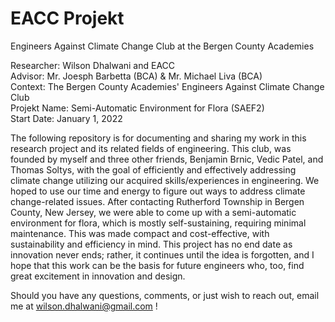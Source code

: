# EACC Projekt
Engineers Against Climate Change Club at the Bergen County Academies

Researcher: Wilson Dhalwani and EACC <br />
Advisor: Mr. Joesph Barbetta (BCA) & Mr. Michael Liva (BCA) <br />
Context: The Bergen County Academies' Engineers Against Climate Change Club <br />
Projekt Name: Semi-Automatic Environment for Flora (SAEF2) <br />
Start Date: January 1, 2022 <br />

The following repository is for documenting and sharing my work in this research project and its related fields of engineering. This club, was founded by myself and three other friends, Benjamin Brnic, Vedic Patel, and Thomas Soltys, with the goal of efficiently and effectively addressing climate change utilizing our acquired skills/experiences in engineering. We hoped to use our time and energy to figure out ways to address climate change-related issues. After contacting Rutherford Township in Bergen County, New Jersey, we were able to come up with a semi-automatic environment for flora, which is mostly self-sustaining, requiring minimal maintenance. This was made compact and cost-effective, with sustainability and efficiency in mind. This project has no end date as innovation never ends; rather, it continues until the idea is forgotten, and I hope that this work can be the basis for future engineers who, too, find great excitement in innovation and design. <br />

Should you have any questions, comments, or just wish to reach out, email me at wilson.dhalwani@gmail.com !
